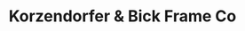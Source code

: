 ---
title: "Korzendorfer & Bick Frame Co"
url: /saint-louis/korzendorfer-and-bick-frame-co/
shop: frame
---